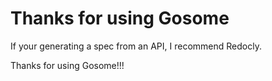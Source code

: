 # Thanks for using Gosome

If your generating a spec from an API, I recommend Redocly.

Thanks for using Gosome!!!
